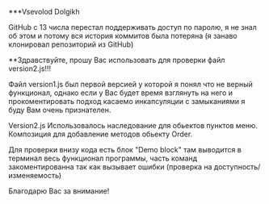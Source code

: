 ***Vsevolod Dolgikh

GitHub  с 13 числа перестал поддерживать доступ по паролю, я не знал об этом и потому вся история коммитов была потеряна (я занаво клонировал репозиторий из  GitHub)

**Здравствуйте, прошу Вас использовать для проверки файл
version2.js!!!

Файл version1.js  был первой версией у которой я понял что не верный функционал, однако если у Вас будет время взглянуть на него и прокоментировать подход касаемо инкапсуляции с замыканиями я буду Вам очень признателен.

Version2.js
Использовалось наследование для обьектов пунктов меню.
Композиция для добавление методов обьекту Order.

Для проверки внизу кода есть блок "Demo block"
там выводится в терминал весь функционал программы, часть команд 
закоментированна так как вызывает ошибки (проверка на доступность/изменяемость)

Благодарю Вас за внимание!

